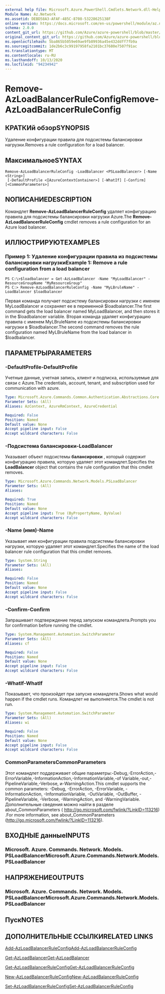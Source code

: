 ```yaml
---
external help file: Microsoft.Azure.PowerShell.Cmdlets.Network.dll-Help.xml
Module Name: Az.Network
ms.assetid: DEBD58A3-AFAF-485C-8708-53228625138F
online version: https://docs.microsoft.com/en-us/powershell/module/az.network/remove-azloadbalancerruleconfig
schema: 2.0.0
content_git_url: https://github.com/Azure/azure-powershell/blob/master/src/Network/Network/help/Remove-AzLoadBalancerRuleConfig.md
original_content_git_url: https://github.com/Azure/azure-powershell/blob/master/src/Network/Network/help/Remove-AzLoadBalancerRuleConfig.md
ms.openlocfilehash: 5ba865b5059e69ae9fb89936a45e432ddff7fb9a
ms.sourcegitcommit: 1de2b6c3c99197958fa2101bc37680e7507f91ac
ms.translationtype: MT
ms.contentlocale: ru-RU
ms.lasthandoff: 10/13/2020
ms.locfileid: "94234942"
---
```

# <span data-ttu-id="35d5c-101">Remove-AzLoadBalancerRuleConfig</span><span class="sxs-lookup"><span data-stu-id="35d5c-101">Remove-AzLoadBalancerRuleConfig</span></span>

## <span data-ttu-id="35d5c-102">КРАТКИй обзор</span><span class="sxs-lookup"><span data-stu-id="35d5c-102">SYNOPSIS</span></span>
<span data-ttu-id="35d5c-103">Удаление конфигурации правила для подсистемы балансировки нагрузки.</span><span class="sxs-lookup"><span data-stu-id="35d5c-103">Removes a rule configuration for a load balancer.</span></span>

## <span data-ttu-id="35d5c-104">Максимальное</span><span class="sxs-lookup"><span data-stu-id="35d5c-104">SYNTAX</span></span>

```
Remove-AzLoadBalancerRuleConfig -LoadBalancer <PSLoadBalancer> [-Name <String>]
 [-DefaultProfile <IAzureContextContainer>] [-WhatIf] [-Confirm] [<CommonParameters>]
```

## <span data-ttu-id="35d5c-105">NОПИСАНИЕ</span><span class="sxs-lookup"><span data-stu-id="35d5c-105">DESCRIPTION</span></span>
<span data-ttu-id="35d5c-106">Командлет **Remove-AzLoadBalancerRuleConfig** удаляет конфигурацию правила для подсистемы балансировки нагрузки Azure.</span><span class="sxs-lookup"><span data-stu-id="35d5c-106">The **Remove-AzLoadBalancerRuleConfig** cmdlet removes a rule configuration for an Azure load balancer.</span></span>

## <span data-ttu-id="35d5c-107">ИЛЛЮСТРИРУЮТ</span><span class="sxs-lookup"><span data-stu-id="35d5c-107">EXAMPLES</span></span>

### <span data-ttu-id="35d5c-108">Пример 1: Удаление конфигурации правила из подсистемы балансировки нагрузки</span><span class="sxs-lookup"><span data-stu-id="35d5c-108">Example 1: Remove a rule configuration from a load balancer</span></span>
```
PS C:\>$loadbalancer = Get-AzLoadBalancer -Name "MyLoadBalancer" -ResourceGroupName "MyResourceGroup"
PS C:> Remove-AzLoadBalancerRuleConfig -Name "MyLBruleName" -LoadBalancer $loadbalancer
```

<span data-ttu-id="35d5c-109">Первая команда получает подсистему балансировки нагрузки с именем MyLoadBalancer и сохраняет ее в переменной $loadbalancer.</span><span class="sxs-lookup"><span data-stu-id="35d5c-109">The first command gets the load balancer named MyLoadBalancer, and then stores it in the $loadbalancer variable.</span></span>
<span data-ttu-id="35d5c-110">Вторая команда удаляет конфигурацию правила с именем MyLBruleName из подсистемы балансировки нагрузки в $loadbalancer.</span><span class="sxs-lookup"><span data-stu-id="35d5c-110">The second command removes the rule configuration named MyLBruleName from the load balancer in $loadbalancer.</span></span>

## <span data-ttu-id="35d5c-111">ПАРАМЕТРЫ</span><span class="sxs-lookup"><span data-stu-id="35d5c-111">PARAMETERS</span></span>

### <span data-ttu-id="35d5c-112">-DefaultProfile</span><span class="sxs-lookup"><span data-stu-id="35d5c-112">-DefaultProfile</span></span>
<span data-ttu-id="35d5c-113">Учетные данные, учетная запись, клиент и подписка, используемые для связи с Azure.</span><span class="sxs-lookup"><span data-stu-id="35d5c-113">The credentials, account, tenant, and subscription used for communication with azure.</span></span>

```yaml
Type: Microsoft.Azure.Commands.Common.Authentication.Abstractions.Core.IAzureContextContainer
Parameter Sets: (All)
Aliases: AzContext, AzureRmContext, AzureCredential

Required: False
Position: Named
Default value: None
Accept pipeline input: False
Accept wildcard characters: False
```

### <span data-ttu-id="35d5c-114">-Подсистема балансировки</span><span class="sxs-lookup"><span data-stu-id="35d5c-114">-LoadBalancer</span></span>
<span data-ttu-id="35d5c-115">Указывает объект подсистемы **балансировки** , который содержит конфигурацию правила, которую удаляет этот командлет.</span><span class="sxs-lookup"><span data-stu-id="35d5c-115">Specifies the **LoadBalancer** object that contains the rule configuration that this cmdlet removes.</span></span>

```yaml
Type: Microsoft.Azure.Commands.Network.Models.PSLoadBalancer
Parameter Sets: (All)
Aliases:

Required: True
Position: Named
Default value: None
Accept pipeline input: True (ByPropertyName, ByValue)
Accept wildcard characters: False
```

### <span data-ttu-id="35d5c-116">-Name (имя)</span><span class="sxs-lookup"><span data-stu-id="35d5c-116">-Name</span></span>
<span data-ttu-id="35d5c-117">Указывает имя конфигурации правила подсистемы балансировки нагрузки, которую удаляет этот командлет.</span><span class="sxs-lookup"><span data-stu-id="35d5c-117">Specifies the name of the load balancer rule configuration that this cmdlet removes.</span></span>

```yaml
Type: System.String
Parameter Sets: (All)
Aliases:

Required: False
Position: Named
Default value: None
Accept pipeline input: False
Accept wildcard characters: False
```

### <span data-ttu-id="35d5c-118">-Confirm</span><span class="sxs-lookup"><span data-stu-id="35d5c-118">-Confirm</span></span>
<span data-ttu-id="35d5c-119">Запрашивает подтверждение перед запуском командлета.</span><span class="sxs-lookup"><span data-stu-id="35d5c-119">Prompts you for confirmation before running the cmdlet.</span></span>

```yaml
Type: System.Management.Automation.SwitchParameter
Parameter Sets: (All)
Aliases: cf

Required: False
Position: Named
Default value: None
Accept pipeline input: False
Accept wildcard characters: False
```

### <span data-ttu-id="35d5c-120">-WhatIf</span><span class="sxs-lookup"><span data-stu-id="35d5c-120">-WhatIf</span></span>
<span data-ttu-id="35d5c-121">Показывает, что произойдет при запуске командлета.</span><span class="sxs-lookup"><span data-stu-id="35d5c-121">Shows what would happen if the cmdlet runs.</span></span> <span data-ttu-id="35d5c-122">Командлет не выполняется.</span><span class="sxs-lookup"><span data-stu-id="35d5c-122">The cmdlet is not run.</span></span>

```yaml
Type: System.Management.Automation.SwitchParameter
Parameter Sets: (All)
Aliases: wi

Required: False
Position: Named
Default value: None
Accept pipeline input: False
Accept wildcard characters: False
```

### <span data-ttu-id="35d5c-123">CommonParameters</span><span class="sxs-lookup"><span data-stu-id="35d5c-123">CommonParameters</span></span>
<span data-ttu-id="35d5c-124">Этот командлет поддерживает общие параметры:-Debug,-ErrorAction,-ErrorVariable,-InformationAction,-InformationVariable,-of Variable,-out,-PipelineVariable,-Verbose, и-WarningAction.</span><span class="sxs-lookup"><span data-stu-id="35d5c-124">This cmdlet supports the common parameters: -Debug, -ErrorAction, -ErrorVariable, -InformationAction, -InformationVariable, -OutVariable, -OutBuffer, -PipelineVariable, -Verbose, -WarningAction, and -WarningVariable.</span></span> <span data-ttu-id="35d5c-125">Дополнительные сведения можно найти в разделе about_CommonParameters ( http://go.microsoft.com/fwlink/?LinkID=113216) .</span><span class="sxs-lookup"><span data-stu-id="35d5c-125">For more information, see about_CommonParameters (http://go.microsoft.com/fwlink/?LinkID=113216).</span></span>

## <span data-ttu-id="35d5c-126">ВХОДНЫЕ данные</span><span class="sxs-lookup"><span data-stu-id="35d5c-126">INPUTS</span></span>

### <span data-ttu-id="35d5c-127">Microsoft. Azure. Commands. Network. Models. PSLoadBalancer</span><span class="sxs-lookup"><span data-stu-id="35d5c-127">Microsoft.Azure.Commands.Network.Models.PSLoadBalancer</span></span>

## <span data-ttu-id="35d5c-128">НАПРЯЖЕНИЕ</span><span class="sxs-lookup"><span data-stu-id="35d5c-128">OUTPUTS</span></span>

### <span data-ttu-id="35d5c-129">Microsoft. Azure. Commands. Network. Models. PSLoadBalancer</span><span class="sxs-lookup"><span data-stu-id="35d5c-129">Microsoft.Azure.Commands.Network.Models.PSLoadBalancer</span></span>

## <span data-ttu-id="35d5c-130">Пуск</span><span class="sxs-lookup"><span data-stu-id="35d5c-130">NOTES</span></span>

## <span data-ttu-id="35d5c-131">ДОПОЛНИТЕЛЬНЫЕ ССЫЛКИ</span><span class="sxs-lookup"><span data-stu-id="35d5c-131">RELATED LINKS</span></span>

[<span data-ttu-id="35d5c-132">Add-AzLoadBalancerRuleConfig</span><span class="sxs-lookup"><span data-stu-id="35d5c-132">Add-AzLoadBalancerRuleConfig</span></span>](./Add-AzLoadBalancerRuleConfig.md)

[<span data-ttu-id="35d5c-133">Get-AzLoadBalancer</span><span class="sxs-lookup"><span data-stu-id="35d5c-133">Get-AzLoadBalancer</span></span>](./Get-AzLoadBalancer.md)

[<span data-ttu-id="35d5c-134">Get-AzLoadBalancerRuleConfig</span><span class="sxs-lookup"><span data-stu-id="35d5c-134">Get-AzLoadBalancerRuleConfig</span></span>](./Get-AzLoadBalancerRuleConfig.md)

[<span data-ttu-id="35d5c-135">New-AzLoadBalancerRuleConfig</span><span class="sxs-lookup"><span data-stu-id="35d5c-135">New-AzLoadBalancerRuleConfig</span></span>](./New-AzLoadBalancerRuleConfig.md)

[<span data-ttu-id="35d5c-136">Set-AzLoadBalancerRuleConfig</span><span class="sxs-lookup"><span data-stu-id="35d5c-136">Set-AzLoadBalancerRuleConfig</span></span>](./Set-AzLoadBalancerRuleConfig.md)


